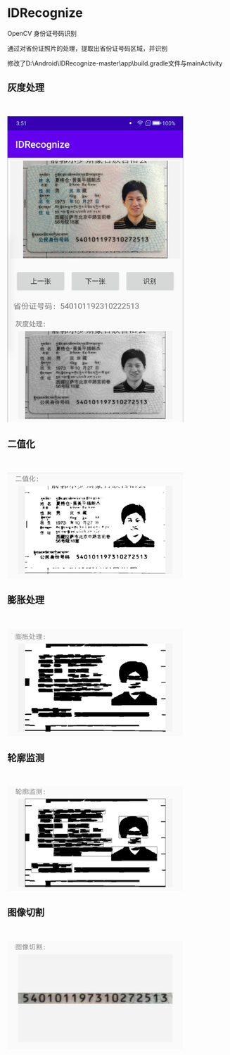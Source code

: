 # IDRecognize
OpenCV 身份证号码识别

通过对省份证照片的处理，提取出省份证号码区域，并识别

修改了D:\Android\IDRecognize-master\app\build.gradle文件与mainActivity

灰度处理
----
<br><br><img width="400px" style="max-width:100%;" src="https://github.com/longer96/IDRecognize/blob/master/images/01.jpg"/>


二值化
----
<br><br><img width="400px" style="max-width:100%;" src="https://github.com/longer96/IDRecognize/blob/master/images/02.jpg"/>


膨胀处理
----
<br><br><img width="400px" style="max-width:100%;" src="https://github.com/longer96/IDRecognize/blob/master/images/03.jpg"/>


轮廓监测
----
<br><br><img width="400px" style="max-width:100%;" src="https://github.com/longer96/IDRecognize/blob/master/images/04.jpg"/>


图像切割
----
<br><br><img width="400px" style="max-width:100%;" src="https://github.com/longer96/IDRecognize/blob/master/images/05.jpg"/>
